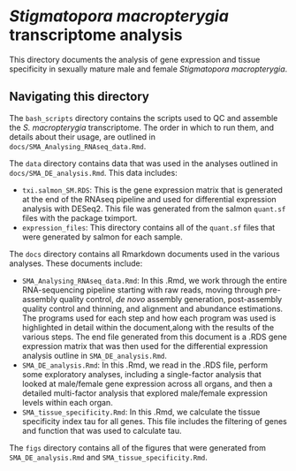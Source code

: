 # _Stigmatopora macropterygia_ transcriptome analysis

This directory documents the analysis of gene expression and tissue specificity in sexually mature male and female _Stigmatopora macropterygia_.

## Navigating this directory

The `bash_scripts` directory contains the scripts used to QC and assemble the _S. macropterygia_ transcriptome. The order in which to run them, and details about their usage, are outlined in `docs/SMA_Analysing_RNAseq_data.Rmd`.

The `data` directory contains data that was used in the analyses outlined in `docs/SMA_DE_analysis.Rmd`. This data includes:
  * `txi.salmon_SM.RDS`: This is the gene expression matrix that is generated at the end of the RNAseq pipeline and used for differential expression analysis with DESeq2. This file was generated from the salmon `quant.sf` files with the package tximport.
  * `expression_files`: This directory contains all of the `quant.sf` files that were generated by salmon for each sample.

The `docs` directory contains all Rmarkdown documents used in the various analyses. These documents include:
  * `SMA_Analysing_RNAseq_data.Rmd`: In this .Rmd, we work through the entire RNA-sequencing pipeline starting with raw reads, moving through pre-assembly quality control, _de novo_ assembly generation, post-assembly quality control and thinning, and alignment and abundance estimations. The programs used for each step and how each program was used is highlighted in detail within the document,along with the results of the various steps. The end file generated from this document is a .RDS gene expression matrix that was then used for the differential expression analysis outline in `SMA_DE_analysis.Rmd`.
  * `SMA_DE_analysis.Rmd`: In this .Rmd, we read in the .RDS file, perform some exploratory analyses, including a single-factor analysis that looked at male/female gene expression across all organs, and then a detailed multi-factor analysis that explored male/female expression levels within each organ.
  * `SMA_tissue_specificity.Rmd`: In this .Rmd, we calculate the tissue specificity index tau for all genes. This file includes the filtering of genes and function that was used to calculate tau.

The `figs` directory contains all of the figures that were generated from `SMA_DE_analysis.Rmd` and `SMA_tissue_specificity.Rmd`.


